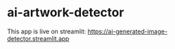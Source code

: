 # ai-artwork-detector

This app is live on streamlit: https://ai-generated-image-detector.streamlit.app
